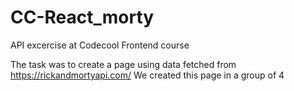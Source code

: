 # CC-React_morty
API excercise at Codecool Frontend course

The task was to create a page using data fetched from https://rickandmortyapi.com/
We created this page in a group of 4
